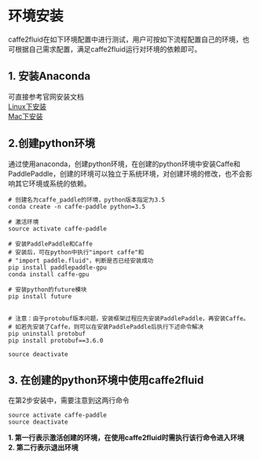 # 环境安装
caffe2fluid在如下环境配置中进行测试，用户可按如下流程配置自己的环境，也可根据自己需求配置，满足caffe2fluid运行对环境的依赖即可。

## 1. 安装Anaconda
可直接参考官网安装文档  
[Linux下安装](https://docs.anaconda.com/anaconda/install/linux/)  
[Mac下安装](https://docs.anaconda.com/anaconda/install/mac-os/)

## 2.创建python环境
通过使用anaconda，创建python环境，在创建的python环境中安装Caffe和PaddlePaddle，创建的环境可以独立于系统环境，对创建环境的修改，也不会影响其它环境或系统的依赖。
```shell
# 创建名为caffe_paddle的环境，python版本指定为3.5
conda create -n caffe-paddle python=3.5

# 激活环境
source activate caffe-paddle

# 安装PaddlePaddle和Caffe
# 安装后，可在python中执行"import caffe"和
# "import paddle.fluid"，判断是否已经安装成功
pip install paddlepaddle-gpu
conda install caffe-gpu

# 安装python的future模块
pip install future


# 注意：由于protobuf版本问题，安装框架过程应先安装PaddlePaddle，再安装Caffe。
# 如若先安装了Caffe，则可以在安装PaddlePaddle后执行下述命令解决
pip uninstall protobuf
pip install protobuf==3.6.0

source deactivate
```

## 3. 在创建的python环境中使用caffe2fluid
在第2步安装中，需要注意到这两行命令
```shell
source activate caffe-paddle
source deactivate
```
**1. 第一行表示激活创建的环境，在使用caffe2fluid时需执行该行命令进入环境**  
**2. 第二行表示退出环境**
